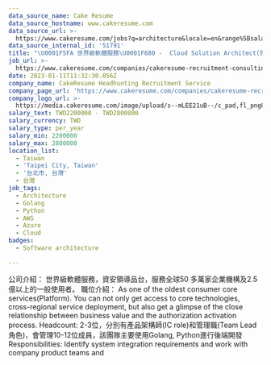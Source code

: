 ```yaml
---
data_source_name: Cake Resume
data_source_hostname: www.cakeresume.com
data_source_url: >-
  https://www.cakeresume.com/jobs?q=architecture&locale=en&range%5Bsalary_range%5D%5Bmin%5D=1000000&page=4
data_source_internal_id: '51791'
title: "\U0001F5FA 世界級軟體服務\U0001F680 -  Cloud Solution Architect(架構師)/ Team Lead (Technical Manager/技術經理) - TL"
job_url: >-
  https://www.cakeresume.com/companies/cakeresume-recruitment-consulting/jobs/635017
date: 2023-01-11T11:32:30.056Z
company_name: CakeResume Headhunting Recruitment Service
company_page_url: 'https://www.cakeresume.com/companies/cakeresume-recruitment-consulting'
company_logo_url: >-
  https://media.cakeresume.com/image/upload/s--mLEE21uB--/c_pad,fl_png8,h_200,w_200/v1620881212/vdbipassrdfr8omwzeq6.png
salary_text: TWD2200000 - TWD2800000
salary_currency: TWD
salary_type: per_year
salary_min: 2200000
salary_max: 2800000
location_list:
  - Taiwan
  - 'Taipei City, Taiwan'
  - '台北市, 台灣'
  - 台灣
job_tags:
  - Architecture
  - Golang
  - Python
  - AWS
  - Azure
  - Cloud
badges:
  - Software architecture

---
```


公司介紹： 世界級軟體服務，資安領導品台，服務全球50 多萬家企業機構及2.5 億以上的一般使用者。 職位介紹： As one of the oldest consumer core services(Platform). You can not only get access to core technologies, cross-regional service deployment, but also get a glimpse of the close relationship between business value and the authorization activation process. Headcount: 2-3位，分別有產品架構師(IC role)和管理職(Team Lead角色)，會管理10-12位成員，該團隊主要使用Golang, Python進行後端開發 Responsibilities: Identify system integration requirements and work with company product teams and